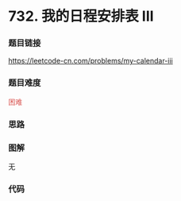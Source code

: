 # 732. 我的日程安排表 III

### 题目链接

https://leetcode-cn.com/problems/my-calendar-iii

### 题目难度

<font color=#D9534F>困难</font>

### 思路



### 图解

无

### 代码

```python
```